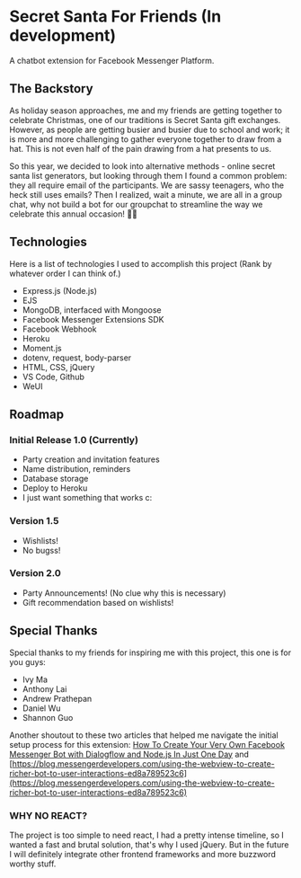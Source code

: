 # Secret Santa For Friends (In development)
A chatbot extension for Facebook Messenger Platform.

## The Backstory
As holiday season approaches, me and my friends are getting together to celebrate Christmas, one of our traditions is Secret Santa gift exchanges. However, as people are getting busier and busier due to school and work; it is more and more challenging to gather everyone together to draw from a hat. This is not even half of the pain drawing from a hat presents to us.

So this year, we decided to look into alternative methods - online secret santa list generators, but looking through them I found a common problem: they all require email of the participants. We are sassy teenagers, who the heck still uses emails? Then I realized, wait a minute, we are all in a group chat, why not build a bot for our groupchat to streamline the way we celebrate this annual occasion! 🎅🎅

## Technologies
Here is a list of technologies I used to accomplish this project (Rank by whatever order I can think of.)
- Express.js (Node.js)
- EJS
- MongoDB, interfaced with Mongoose
- Facebook Messenger Extensions SDK
- Facebook Webhook
- Heroku
- Moment.js
- dotenv, request, body-parser
- HTML, CSS, jQuery
- VS Code, Github
- WeUI

## Roadmap
### Initial Release 1.0 (Currently)
- Party creation and invitation features
- Name distribution, reminders
- Database storage
- Deploy to Heroku
- I just want something that works c:

### Version 1.5
- Wishlists!
- No bugss!

### Version 2.0
- Party Announcements! (No clue why this is necessary)
- Gift recommendation based on wishlists!

## Special Thanks
Special thanks to my friends for inspiring me with this project, this one is for you guys:
- Ivy Ma
- Anthony Lai
- Andrew Prathepan
- Daniel Wu
- Shannon Guo

Another shoutout to these two articles that helped me navigate the initial setup process for this extension:
[How To Create Your Very Own Facebook Messenger Bot with Dialogflow and Node.js In Just One Day](https://medium.com/crowdbotics/how-to-create-your-very-own-facebook-messenger-bot-with-dialogflow-and-node-js-in-just-one-day-f5f2f5792be5) and [https://blog.messengerdevelopers.com/using-the-webview-to-create-richer-bot-to-user-interactions-ed8a789523c6](https://blog.messengerdevelopers.com/using-the-webview-to-create-richer-bot-to-user-interactions-ed8a789523c6)

### WHY NO REACT?
The project is too simple to need react, I had a pretty intense timeline, so I wanted a fast and brutal solution, that's why I used jQuery. But in the future I will definitely integrate other frontend frameworks and more buzzword worthy stuff.
